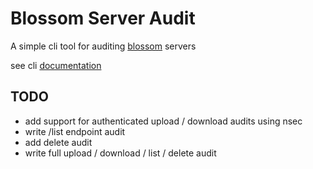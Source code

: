 # Blossom Server Audit

A simple cli tool for auditing [blossom](https://github.com/hzrd149/blossom) servers

see cli [documentation](./docs/help.md)

## TODO

- add support for authenticated upload / download audits using nsec
- write /list endpoint audit
- add delete audit
- write full upload / download / list / delete audit
